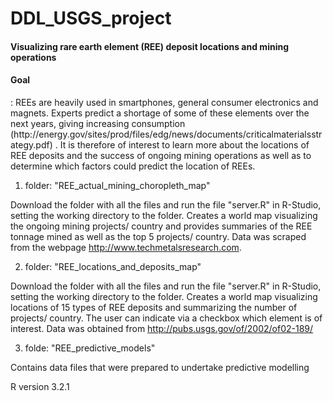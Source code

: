 # DDL_USGS_project
<h4>Visualizing rare earth element (REE) deposit locations and mining operations</h4>

<h4>Goal</h4>:
REEs are heavily used in smartphones, general consumer electronics and magnets. Experts predict a shortage of some of these elements over the next years, giving increasing consumption (http://energy.gov/sites/prod/files/edg/news/documents/criticalmaterialsstrategy.pdf) . It is therefore of interest to learn more about the locations of REE deposits and the success of ongoing mining operations as well as to determine which factors could predict the location of REEs.

1) folder: "REE_actual_mining_choropleth_map"

Download the folder with all the files and run the file "server.R" in R-Studio, setting the working directory 
to the folder.
Creates a world map visualizing the ongoing mining projects/ country and provides summaries of the REE tonnage mined as
well as the top 5 projects/ country. Data was scraped from the webpage http://www.techmetalsresearch.com.

2) folder: "REE_locations_and_deposits_map"

Download the folder with all the files and run the file "server.R" in R-Studio, setting the working directory 
to the folder.
Creates a world map visualizing locations of 15 types of REE deposits and summarizing the number of projects/ country. The user can indicate via a checkbox which element is of interest. Data was obtained from http://pubs.usgs.gov/of/2002/of02-189/

3) folde: "REE_predictive_models"

Contains data files that were prepared to undertake predictive modelling


R version 3.2.1


